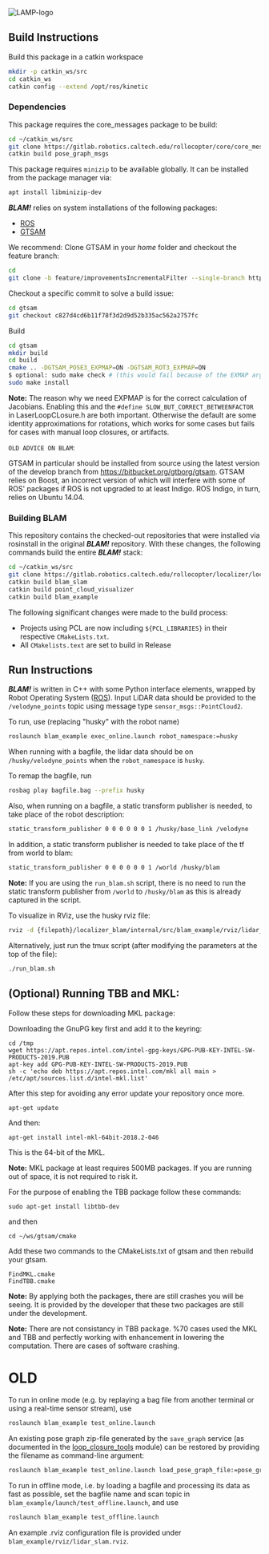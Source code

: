 ![LAMP-logo](https://gitlab.robotics.caltech.edu/rollocopter/localizer/localizer_blam/raw/master/LAMP-logo.png)

## Build Instructions
Build this package in a catkin workspace 
```bash
mkdir -p catkin_ws/src
cd catkin_ws
catkin config --extend /opt/ros/kinetic
```

### Dependencies
This package requires the core_messages package to be build:
```bash
cd ~/catkin_ws/src
git clone https://gitlab.robotics.caltech.edu/rollocopter/core/core_messages.git
catkin build pose_graph_msgs
```

This package requires `minizip` to be available globally. It can be installed from the package manager via:
```bash
apt install libminizip-dev
```

***BLAM!*** relies on system installations of the following packages:

* [ROS](http://wiki.ros.org/ROS/Installation)
* [GTSAM](https://collab.cc.gatech.edu/borg/gtsam)

We recommend:
Clone GTSAM in your *home* folder and checkout the feature branch:   
```bash
cd
git clone -b feature/improvementsIncrementalFilter --single-branch https://bitbucket.org/gtborg/gtsam
```
Checkout a specific commit to solve a build issue:
```bash
cd gtsam
git checkout c827d4cd6b11f78f3d2d9d52b335ac562a2757fc
```
Build
```bash
cd gtsam 
mkdir build
cd build
cmake .. -DGTSAM_POSE3_EXPMAP=ON -DGTSAM_ROT3_EXPMAP=ON
$ optional: sudo make check # (this would fail because of the EXMAP args)
sudo make install
```
**Note:** 
The reason why we need EXPMAP is for the correct calculation of Jacobians. 
Enabling this and the `#define SLOW_BUT_CORRECT_BETWEENFACTOR` in LaserLoopCLosure.h are both important. Otherwise the default are some identity approximations for rotations, which works for some cases but fails for cases with manual loop closures, or artifacts. 

`OLD ADVICE ON BLAM`:

GTSAM in particular should be installed from source using the latest version of the develop branch from https://bitbucket.org/gtborg/gtsam. GTSAM relies on Boost, an incorrect version of which will interfere with some of ROS' packages if ROS is not upgraded to at least Indigo. ROS Indigo, in turn, relies on Ubuntu 14.04.


### Building BLAM
This repository contains the checked-out repositories that were installed via rosinstall in the original ***BLAM!*** repository.
With these changes, the following commands build the entire ***BLAM!*** stack:
```bash
cd ~/catkin_ws/src
git clone https://gitlab.robotics.caltech.edu/rollocopter/localizer/localizer_blam.git
catkin build blam_slam
catkin build point_cloud_visualizer
catkin build blam_example
```

The following significant changes were made to the build process:
* Projects using PCL are now including `${PCL_LIBRARIES}` in their respective `CMakeLists.txt`.
* All `CMakelists.text` are set to build in Release



## Run Instructions
***BLAM!*** is written in C++ with some Python interface elements, wrapped by
Robot Operating System ([ROS](http://ros.org)). Input LiDAR data should be
provided to the `/velodyne_points` topic using message type `sensor_msgs::PointCloud2`.

To run, use (replacing "husky" with the robot name)

```bash
roslaunch blam_example exec_online.launch robot_namespace:=husky
```

When running with a bagfile, the lidar data should be on `/husky/velodyne_points` when the `robot_namespace` is `husky`.

To remap the bagfile, run

```bash
rosbag play bagfile.bag --prefix husky
```

Also, when running on a bagfile, a static transform publisher is needed, to take place of the robot description:

```bash
static_transform_publisher 0 0 0 0 0 0 1 /husky/base_link /velodyne
```

In addition, a static transform publisher is needed to take place of the tf from world to blam:

```bash
static_transform_publisher 0 0 0 0 0 0 1 /world /husky/blam
```
**Note:** 
If you are using the ``run_blam.sh`` script, there is no need to run the static transform publisher from `/world` to `/husky/blam` as this is already captured in the script.

To visualize in RViz, use the husky rviz file:
```bash
rviz -d {filepath}/localizer_blam/internal/src/blam_example/rviz/lidar_slam_husky.rviz
```

Alternatively, just run the tmux script (after modifying the parameters at the top of the file):
```bash
./run_blam.sh
```

## (Optional) Running TBB and MKL:
Follow these steps for downloading MKL package:

Downloading the GnuPG key first and add it to the keyring:
```
cd /tmp
wget https://apt.repos.intel.com/intel-gpg-keys/GPG-PUB-KEY-INTEL-SW-PRODUCTS-2019.PUB
apt-key add GPG-PUB-KEY-INTEL-SW-PRODUCTS-2019.PUB
sh -c 'echo deb https://apt.repos.intel.com/mkl all main > /etc/apt/sources.list.d/intel-mkl.list'
```

After this step for avoiding any error update your repository once more.
```
apt-get update
```

And then:
```
apt-get install intel-mkl-64bit-2018.2-046
```
This is the 64-bit of the MKL.

**Note:**
MKL package at least requires 500MB packages. If you are running out of space, it is not required to risk it.



For the purpose of enabling the TBB package follow these commands:
```
sudo apt-get install libtbb-dev
```

and then

```
cd ~/ws/gtsam/cmake
```

Add these two commands to the CMakeLists.txt of gtsam and then rebuild your gtsam.
```
FindMKL.cmake
FindTBB.cmake 
```

**Note:** By applying both the packages, there are still crashes you will be seeing. It is provided by the developer that these two packages are still under the development.

**Note:** There are not consistancy in TBB package. %70 cases used the MKL and TBB and perfectly working with enhancement in lowering the computation. There are cases of software crashing.


# OLD
To run in online mode (e.g. by replaying a bag file from another terminal or
using a real-time sensor stream), use

```bash
roslaunch blam_example test_online.launch
```

An existing pose graph zip-file generated by the `save_graph` service (as documented in the [loop_closure_tools](https://gitlab.robotics.caltech.edu/rollocopter/localizer/localizer_blam/tree/feature/save_graph/internal/src/loop_closure_tools) module) can be restored by providing the filename as command-line argument:

```bash
roslaunch blam_example test_online.launch load_pose_graph_file:=pose_graph.zip
```

To run in offline mode, i.e. by loading a bagfile and processing its data as
fast as possible, set the bagfile name and scan topic in
`blam_example/launch/test_offline.launch`, and use

```bash
roslaunch blam_example test_offline.launch
```

An example .rviz configuration file is provided under
`blam_example/rviz/lidar_slam.rviz`.
